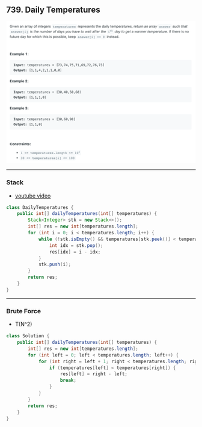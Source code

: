 ## 739. Daily Temperatures
![](img/2023-09-22-16-27-46.png)

---
### Stack

- [youtube video](https://www.youtube.com/watch?v=cTBiBSnjO3c&ab_channel=NeetCode)

```java
class DailyTemperatures {
    public int[] dailyTemperatures(int[] temperatures) {
        Stack<Integer> stk = new Stack<>();
        int[] res = new int[temperatures.length];
        for (int i = 0; i < temperatures.length; i++) {
            while (!stk.isEmpty() && temperatures[stk.peek()] < temperatures[i]) {
                int idx = stk.pop();
                res[idx] = i - idx;
            }
            stk.push(i);
        }
        return res;
    }
}
```



---
### Brute Force

- T(N^2)

```java
class Solution {
    public int[] dailyTemperatures(int[] temperatures) {
        int[] res = new int[temperatures.length];
        for (int left = 0; left < temperatures.length; left++) {
            for (int right = left + 1; right < temperatures.length; right++) {
                if (temperatures[left] < temperatures[right]) {
                    res[left] = right - left;
                    break;
                }
            }
        }
        return res;
    }
}
```